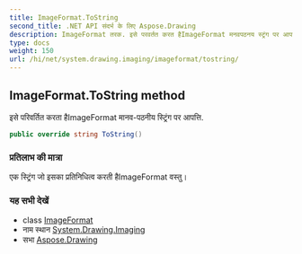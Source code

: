 ```yaml
---
title: ImageFormat.ToString
second_title: .NET API संदर्भ के लिए Aspose.Drawing
description: ImageFormat तरक. इसे परवर्तत करत हैImageFormat मनवपठनय स्ट्रंग पर आपत्त.
type: docs
weight: 150
url: /hi/net/system.drawing.imaging/imageformat/tostring/
---
```

## ImageFormat.ToString method

इसे परिवर्तित करता हैImageFormat मानव-पठनीय स्ट्रिंग पर आपत्ति.

```csharp
public override string ToString()
```

### प्रतिलाभ की मात्रा

एक स्ट्रिंग जो इसका प्रतिनिधित्व करती हैImageFormat वस्तु।

### यह सभी देखें

* class [ImageFormat](../)
* नाम स्थान [System.Drawing.Imaging](../../imageformat/)
* सभा [Aspose.Drawing](../../../)


